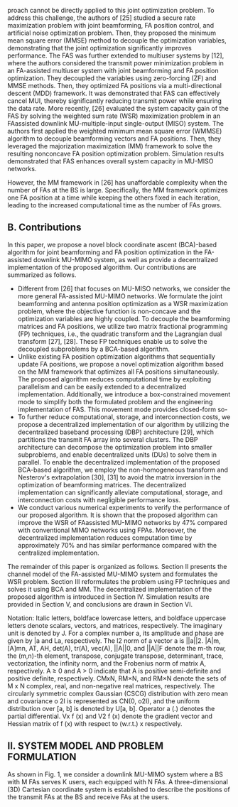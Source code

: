 proach cannot be directly applied to this joint optimization problem. To address this challenge, the authors of [25] studied a secure rate maximization problem with joint beamforming, FA position control, and artificial noise optimization problem. Then, they proposed the minimum mean square error (MMSE) method to decouple the optimization variables, demonstrating that the joint optimization significantly improves performance. The FAS was further extended to multiuser systems by [12], where the authors considered the transmit power minimization problem in an FA-assisted multiuser system with joint beamforming and FA position optimization. They decoupled the variables using zero-forcing (ZF) and MMSE methods. Then, they optimized FA positions via a multi-directional descent (MDD) framework. It was demonstrated that FAS can effectively cancel MUI, thereby significantly reducing transmit power while ensuring the data rate. More recently, [26] evaluated the system capacity gain of the FAS by solving the weighted sum rate (WSR) maximization problem in an FAassisted downlink MU-multiple-input single-output (MISO) system. The authors first applied the weighted minimum mean square error (WMMSE) algorithm to decouple beamforming vectors and FA positions. Then, they leveraged the majorization maximization (MM) framework to solve the resulting nonconcave FA position optimization problem. Simulation results demonstrated that FAS enhances overall system capacity in MU-MISO networks.

However, the MM framework in [26] has unaffordable complexity when the number of FAs at the BS is large. Specifically, the MM framework optimizes one FA position at a time while keeping the others fixed in each iteration, leading to the increased computational time as the number of FAs grows.

## B. Contributions

In this paper, we propose a novel block coordinate ascent (BCA)-based algorithm for joint beamforming and FA position optimization in the FA-assisted downlink MU-MIMO system, as well as provide a decentralized implementation of the proposed algorithm. Our contributions are summarized as follows.

- Different from [26] that focuses on MU-MISO networks, we consider the more general FA-assisted MU-MIMO networks. We formulate the joint beamforming and antenna position optimization as a WSR maximization problem, where the objective function is non-concave and the optimization variables are highly coupled. To decouple the beamforming matrices and FA positions, we utilize two matrix fractional programming (FP) techniques, i.e., the quadratic transform and the Lagrangian dual transform [27], [28]. These FP techniques enable us to solve the decoupled subproblems by a BCA-based algorithm.
- Unlike existing FA position optimization algorithms that sequentially update FA positions, we propose a novel optimization algorithm based on the MM framework that optimizes all FA positions simultaneously. The proposed algorithm reduces computational time by exploiting parallelism and can be easily extended to a decentralized implementation. Additionally, we introduce a box-constrained movement mode to simplify both the formulated problem and the engineering implementation of FAS. This movement mode provides closed-form so-
- To further reduce computational, storage, and interconnection costs, we propose a decentralized implementation of our algorithm by utilizing the decentralized baseband processing (DBP) architecture [29], which partitions the transmit FA array into several clusters. The DBP architecture can decompose the optimization problem into smaller subproblems, and enable decentralized units (DUs) to solve them in parallel. To enable the decentralized implementation of the proposed BCA-based algorithm, we employ the non-homogeneous transform and Nesterov's extrapolation [30], [31] to avoid the matrix inversion in the optimization of beamforming matrices. The decentralized implementation can significantly alleviate computational, storage, and interconnection costs with negligible performance loss.
- We conduct various numerical experiments to verify the performance of our proposed algorithm. It is shown that the proposed algorithm can improve the WSR of FAassisted MU-MIMO networks by 47% compared with conventional MIMO networks using FPAs. Moreover, the decentralized implementation reduces computation time by approximately 70% and has similar performance compared with the centralized implementation.

The remainder of this paper is organized as follows. Section II presents the channel model of the FA-assisted MU-MIMO system and formulates the WSR problem. Section III reformulates the problem using FP techniques and solves it using BCA and MM. The decentralized implementation of the proposed algorithm is introduced in Section IV. Simulation results are provided in Section V, and conclusions are drawn in Section VI.

Notation: Italic letters, boldface lowercase letters, and boldface uppercase letters denote scalars, vectors, and matrices, respectively. The imaginary unit is denoted by J. For a complex number a, its amplitude and phase are given by |a and La, respectively. The l2 norm of a vector a is ||a||2. |A|m, [A]mn, AT, AH, det(A), tr(A), vec(A), ||A||0, and ||A||F denote the m-th row, the (m,n)-th element, transpose, conjugate transpose, determinant, trace, vectorization, the infinity norm, and the Frobenius norm of matrix A, respectively. A ≥ 0 and A > 0 indicate that A is positive semi-definite and positive definite, respectively. CMxN, RM×N, and RM×N denote the sets of M x N complex, real, and non-negative real matrices, respectively. The circularly symmetric complex Gaussian (CSCG) distribution with zero mean and covariance o 2I is represented as CN(0, o2I), and the uniform distribution over [a, b] is denoted by U[a, b]. Operator a (.) denotes the partial differential. Vx f (x) and V2 f (x) denote the gradient vector and Hessian matrix of f (x) with respect to (w.r.t.) x respectively.

## II. SYSTEM MODEL AND PROBLEM FORMULATION

As shown in Fig. 1, we consider a downlink MU-MIMO system where a BS with M FAs serves K users, each equipped with N FAs. A three-dimensional (3D) Cartesian coordinate system is established to describe the positions of the transmit FAs at the BS and receive FAs at the users.